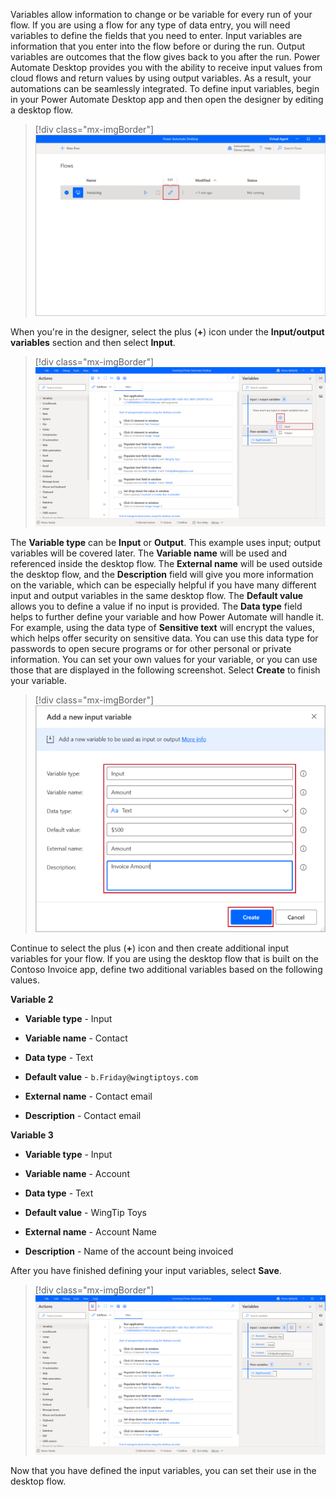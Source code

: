 Variables allow information to change or be variable for every run of your flow. If you are using a flow for any type of data entry, you will need variables to define the fields that you need to enter. Input variables are information that you enter into the flow before or during the run. Output variables are outcomes that the flow gives back to you after the run. Power Automate Desktop provides you with the ability to receive input values from cloud flows and return values by using output variables. As a result, your automations can be seamlessly integrated. To define input variables, begin in your Power Automate Desktop app and then open the designer by editing a desktop flow.

> [!div class="mx-imgBorder"]
> [![Screenshot of Power Automate Desktop Flows with the Edit icon highlighted.](../media/7-edit-flow.png)](../media/7-edit-flow.png#lightbox)

When you're in the designer, select the plus (**+**) icon under the **Input/output variables** section and then select **Input**.

> [!div class="mx-imgBorder"]
> [![Screenshot of Power Automate Desktop Actions with Variables selected and the plus sign icon selected to reveal the Input and Output options.](../media/8-add-input-variable.png)](../media/8-add-input-variable.png#lightbox)

The **Variable type** can be **Input** or **Output**. This example uses input; output variables will be covered later. The **Variable name** will be used and referenced inside the desktop flow. The **External name** will be used outside the desktop flow, and the **Description** field will give you more information on the variable, which can be especially helpful if you have many different input and output variables in the same desktop flow. The **Default value** allows you to define a value if no input is provided. The **Data type** field helps to further define your variable and how Power Automate will handle it. For example, using the data type of **Sensitive text** will encrypt the values, which helps offer security on sensitive data. You can use this data type for passwords to open secure programs or for other personal or private information. You can set your own values for your variable, or you can use those that are displayed in the following screenshot. Select **Create** to finish your variable.

> [!div class="mx-imgBorder"]
> [![Screenshot of the Add a new input variable dialog box.](../media/9-input-variable-info.png)](../media/9-input-variable-info.png#lightbox)

Continue to select the plus (**+**) icon and then create additional input variables for your flow. If you are using the desktop flow that is built on the Contoso Invoice app, define two additional variables based on the following values.

**Variable 2**

- **Variable type** - Input

- **Variable name** - Contact

- **Data type** - Text

- **Default value** - `b.Friday@wingtiptoys.com`

- **External name** - Contact email

- **Description** - Contact email

**Variable 3**

- **Variable type** - Input

- **Variable name** - Account

- **Data type** - Text

- **Default value** - WingTip Toys

- **External name** - Account Name

- **Description** - Name of the account being invoiced

After you have finished defining your input variables, select **Save**.

> [!div class="mx-imgBorder"]
> [![Screenshot of Power Automate Desktop Actions page with the Save button highlighted.](../media/10-save.png)](../media/10-save.png#lightbox)

Now that you have defined the input variables, you can set their use in the desktop flow.
